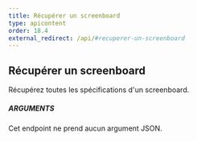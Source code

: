 ```yaml
---
title: Récupérer un screenboard
type: apicontent
order: 18.4
external_redirect: /api/#recuperer-un-screenboard
---
```


## Récupérer un screenboard
Récupérez toutes les spécifications d'un screenboard.

##### ARGUMENTS

Cet endpoint ne prend aucun argument JSON.

